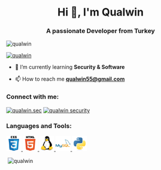 
<h1 align="center">Hi 👋, I'm Qualwin</h1>
<h3 align="center">A passionate Developer from Turkey</h3>

<p align="left"> <img src="https://komarev.com/ghpvc/?username=qualwin&label=Profile%20views&color=0e75b6&style=flat" alt="qualwin" /> </p>

<p align="left"> <a href="https://github.com/ryo-ma/github-profile-trophy"><img src="https://github-profile-trophy.vercel.app/?username=qualwin" alt="qualwin" /></a> </p>

- 🌱 I’m currently learning **Security & Software**

- 📫 How to reach me **qualwin55@gmail.com**

<h3 align="left">Connect with me:</h3>
<p align="left">
<a href="https://instagram.com/qualwin.sec" target="blank"><img align="center" src="https://cdn.jsdelivr.net/npm/simple-icons@3.0.1/icons/instagram.svg" alt="qualwin.sec" height="30" width="40" /></a>
<a href="https://www.youtube.com/c/qualwin security" target="blank"><img align="center" src="https://cdn.jsdelivr.net/npm/simple-icons@3.0.1/icons/youtube.svg" alt="qualwin security" height="30" width="40" /></a>
</p>

<h3 align="left">Languages and Tools:</h3>
<p align="left"> <a href="https://www.w3schools.com/css/" target="_blank"> <img src="https://raw.githubusercontent.com/devicons/devicon/master/icons/css3/css3-original-wordmark.svg" alt="css3" width="40" height="40"/> </a> <a href="https://www.w3.org/html/" target="_blank"> <img src="https://raw.githubusercontent.com/devicons/devicon/master/icons/html5/html5-original-wordmark.svg" alt="html5" width="40" height="40"/> </a> <a href="https://www.linux.org/" target="_blank"> <img src="https://raw.githubusercontent.com/devicons/devicon/master/icons/linux/linux-original.svg" alt="linux" width="40" height="40"/> </a> <a href="https://www.mysql.com/" target="_blank"> <img src="https://raw.githubusercontent.com/devicons/devicon/master/icons/mysql/mysql-original-wordmark.svg" alt="mysql" width="40" height="40"/> </a> <a href="https://www.python.org" target="_blank"> <img src="https://raw.githubusercontent.com/devicons/devicon/master/icons/python/python-original.svg" alt="python" width="40" height="40"/> </a> </p>

<p>&nbsp;<img align="center" src="https://github-readme-stats.vercel.app/api?username=qualwin&show_icons=true&locale=en" alt="qualwin" /></p>
